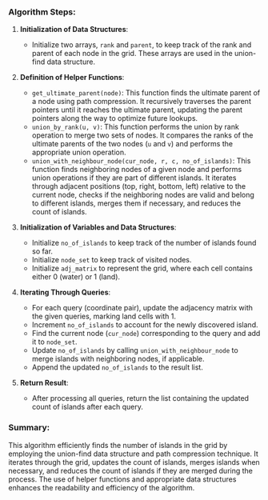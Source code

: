 ### Algorithm Steps:

1. **Initialization of Data Structures**:
   - Initialize two arrays, `rank` and `parent`, to keep track of the rank and parent of each node in the grid. These arrays are used in the union-find data structure.
   
2. **Definition of Helper Functions**:
   - `get_ultimate_parent(node)`: This function finds the ultimate parent of a node using path compression. It recursively traverses the parent pointers until it reaches the ultimate parent, updating the parent pointers along the way to optimize future lookups.
   - `union_by_rank(u, v)`: This function performs the union by rank operation to merge two sets of nodes. It compares the ranks of the ultimate parents of the two nodes (`u` and `v`) and performs the appropriate union operation.
   - `union_with_neighbour_node(cur_node, r, c, no_of_islands)`: This function finds neighboring nodes of a given node and performs union operations if they are part of different islands. It iterates through adjacent positions (top, right, bottom, left) relative to the current node, checks if the neighboring nodes are valid and belong to different islands, merges them if necessary, and reduces the count of islands.

3. **Initialization of Variables and Data Structures**:
   - Initialize `no_of_islands` to keep track of the number of islands found so far.
   - Initialize `node_set` to keep track of visited nodes.
   - Initialize `adj_matrix` to represent the grid, where each cell contains either 0 (water) or 1 (land).

4. **Iterating Through Queries**:
   - For each query (coordinate pair), update the adjacency matrix with the given queries, marking land cells with 1.
   - Increment `no_of_islands` to account for the newly discovered island.
   - Find the current node (`cur_node`) corresponding to the query and add it to `node_set`.
   - Update `no_of_islands` by calling `union_with_neighbour_node` to merge islands with neighboring nodes, if applicable.
   - Append the updated `no_of_islands` to the result list.

5. **Return Result**:
   - After processing all queries, return the list containing the updated count of islands after each query.

### Summary:
This algorithm efficiently finds the number of islands in the grid by employing the union-find data structure and path compression technique. It iterates through the grid, updates the count of islands, merges islands when necessary, and reduces the count of islands if they are merged during the process. The use of helper functions and appropriate data structures enhances the readability and efficiency of the algorithm.
